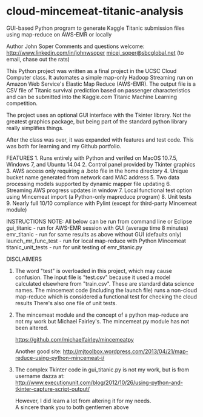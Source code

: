 # cloud-mincemeat-titanic-analysis
GUI-based Python program to generate Kaggle Titanic submission files using map-reduce on AWS-EMR or locally  

 Author John Soper
  Comments and questions welcome:  
      http://www.linkedin.com/in/johnwsoper
      micej_soper@sbcglobal.net (to email, chase out the rats)


  This Python project was written as a final project in the UCSC Cloud Computer class.
  It automates a simple map-only Hadoop Streaming run on Amazon Web Service's 
  Elastic Map Reduce (AWS-EMR).  The output file is a CSV file of Titanic survival
  prediction based on passenger characteristics and can be submitted into the 
  Kaggle.com Titanic Machine Learning competition.
  
  The project uses an optional GUI interface with the Tkinter library.  Not 
  the greatest graphics package, but being part of the standard python library
  really simplifies things.
  
  After the class was over, it was expanded with features and test code.  This was 
  both for learning and my Github portfolio.
  
FEATURES
    1.  Runs entirely with Python and verifed on MacOS 10.7.5, Windows 7, 
        and Ubuntu 14.04
    2.  Control panel provided by Tkinter graphics
    3.  AWS access only requiring a .boto file in the home directory
    4.  Unique bucket name generated from network card MAC address
    5.  Two data processing models supported by dynamic mapper file updating
    6.  Streaming AWS progress updates in window
    7.  Local functional test option using Mincemeat import (a Python-only 
        mapreduce program)
    8.  Unit tests
    9.  Nearly full 10/10 compliance with Pylint (except for third-party Mincemeat
        module) 
    
INSTRUCTIONS 
    NOTE: All below can be run from command line or Eclipse 
    gui_titanic  - run for AWS-EMR session with GUI (average time 8 minutes)
    emr_titanic - run for same results as above without GUI (defaults only)
    launch_mr_func_test - run for local map-reduce with Python Mincemeat
    titanic_unit_tests - run for unit testing of emr_titanic.py
  
  
DISCLAIMERS
1.  The word "test" is overloaded in this project, which may cause confusion.
    The input file is "test.csv" because it used a model calculated elsewhere from
    "train.csv".  These are standard data science names.
    The mincemeat code (including the launch file) runs a non-cloud map-reduce
    which is considered a functional test for checking the cloud results
    There's also one file of unit tests.
 
2.  The mincemeat module and the concept of a python map-reduce are not my
    work but Michael Fairley's.  The mincemeat.py module has not been altered.
    
    https://github.com/michaelfairley/mincemeatpy
    
    Another good site:
    http://mjtoolbox.wordpress.com/2013/04/21/map-reduce-using-python-mincemeat-i/
    
3.  The complex Tkinter code in gui_titanic.py is not my work, but is from
    username dazza at:
    http://www.executionunit.com/blog/2012/10/26/using-python-and-tkinter-capture-script-output/
 
    However, I did learn a lot from altering it for my needs.  
    A sincere thank you to both gentlemen above
